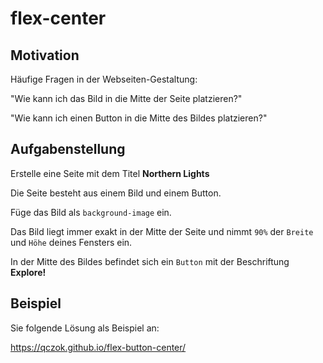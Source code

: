 # flex-center

## Motivation
Häufige Fragen in der Webseiten-Gestaltung:

"Wie kann ich das Bild in die Mitte der Seite platzieren?"

"Wie kann ich einen Button in die Mitte des Bildes platzieren?"

## Aufgabenstellung
Erstelle eine Seite mit dem Titel **Northern Lights**

Die Seite besteht aus einem Bild und einem Button.

Füge das Bild als `background-image` ein.

Das Bild liegt immer exakt in der Mitte der Seite und nimmt `90%` der `Breite` und `Höhe` deines Fensters ein.

In der Mitte des Bildes befindet sich ein `Button` mit der Beschriftung **Explore!**

## Beispiel
Sie folgende Lösung als Beispiel an:

https://qczok.github.io/flex-button-center/
